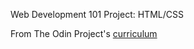 Web Development 101
Project: HTML/CSS

From The Odin Project's [curriculum](http://www.theodinproject.com/courses/web-development-101/lessons/html-css)
